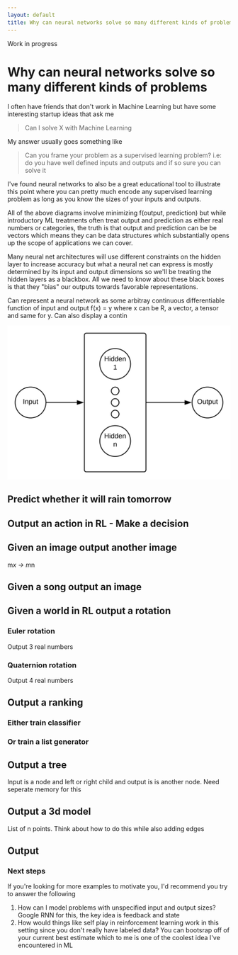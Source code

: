 ```yaml
---
layout: default
title: Why can neural networks solve so many different kinds of problems
---
```


Work in progress

# Why can neural networks solve so many different kinds of problems

I often have friends that don't work in Machine Learning but have some interesting startup ideas that ask me

> Can I solve X with Machine Learning

My answer usually goes something like

> Can you frame your problem as a supervised learning problem? i.e: do you have well defined inputs and outputs and if so sure you can solve it

I've found neural networks to also be a great educational tool to illustrate this point where you can pretty much encode any supervised learning problem as long as you know the sizes of your inputs and outputs.

All of the above diagrams involve minimizing f(output, prediction) but while introductory ML treatments often treat output and prediction as either real numbers or categories, the truth is that output and prediction can be be vectors which means they can be data structures which substantially opens up the scope of applications we can cover.

Many neural net architectures will use different constraints on the hidden layer to increase accuracy but what a neural net can express is mostly determined by its input and output dimensions so we'll be treating the hidden layers as a blackbox. All we need to know about these black boxes is that they "bias" our outputs towards favorable representations.

Can represent a neural network as some arbitray continuous differentiable function of input and output f(x) = y where x can be R, a vector, a tensor and same for y. Can also display a contin

![simple](/assets/images/simple.svg)


## Predict whether it will rain tomorrow

## Output an action in RL - Make a decision

## Given an image output another image

m*x -> m*n

## Given a song output an image

## Given a world in RL output a rotation

### Euler rotation
Output 3 real numbers

### Quaternion rotation 
Output 4 real numbers

## Output a ranking

### Either train classifier 

### Or  train a list generator

## Output a tree
Input is a node and left or right child and output is is another node. Need seperate memory for this

## Output a 3d model
List of n points. Think about how to do this while also adding edges

## Output 



### Next steps

If you're looking for more examples to motivate you, I'd recommend you try to answer the following
1. How can I model problems with unspecified input and output sizes? Google RNN for this, the key idea is feedback and state
2. How would things like self play in reinforcement learning work in this setting since you don't really have labeled data? You can bootsrap off of your current best estimate which to me is one of the coolest idea I've encountered in ML